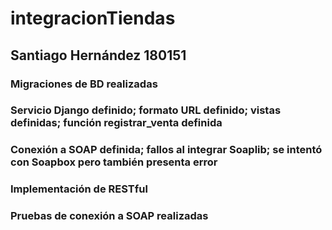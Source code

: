 # integracionTiendas

## Santiago Hernández 180151 

### Migraciones de BD realizadas
### Servicio Django definido; formato URL definido; vistas definidas; función registrar_venta definida
### Conexión a SOAP definida; fallos al integrar Soaplib; se intentó con Soapbox pero también presenta error  
### Implementación de RESTful 
### Pruebas de conexión a SOAP realizadas 
